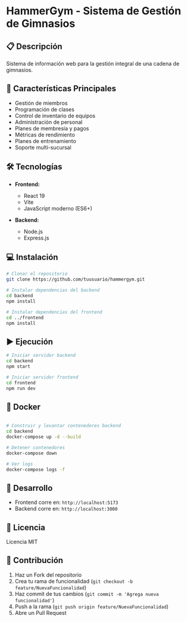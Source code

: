 # HammerGym - Sistema de Gestión de Gimnasios

## 📋 Descripción
Sistema de información web para la gestión integral de una cadena de gimnasios.

## 🚀 Características Principales

- Gestión de miembros
- Programación de clases
- Control de inventario de equipos
- Administración de personal
- Planes de membresía y pagos
- Métricas de rendimiento
- Planes de entrenamiento
- Soporte multi-sucursal

## 🛠️ Tecnologías

- **Frontend:**
  - React 19
  - Vite
  - JavaScript moderno (ES6+)

- **Backend:**
  - Node.js
  - Express.js

## 💻 Instalación

```bash
# Clonar el repositorio
git clone https://github.com/tuusuario/hammergym.git

# Instalar dependencias del backend
cd backend
npm install

# Instalar dependencias del frontend
cd ../frontend
npm install
```

## ▶️ Ejecución

```bash
# Iniciar servidor backend
cd backend
npm start

# Iniciar servidor frontend
cd frontend
npm run dev
```

## 🐳 Docker

```bash

# Construir y levantar contenedores backend
cd backend
docker-compose up -d --build

# Detener contenedores
docker-compose down

# Ver logs
docker-compose logs -f
```

## 🔧 Desarrollo

- Frontend corre en: `http://localhost:5173`
- Backend corre en: `http://localhost:3000`

## 📄 Licencia

Licencia MIT

## 🤝 Contribución

1. Haz un Fork del repositorio
2. Crea tu rama de funcionalidad (`git checkout -b feature/NuevaFuncionalidad`)
3. Haz commit de tus cambios (`git commit -m 'Agrega nueva funcionalidad'`)
4. Push a la rama (`git push origin feature/NuevaFuncionalidad`)
5. Abre un Pull Request

